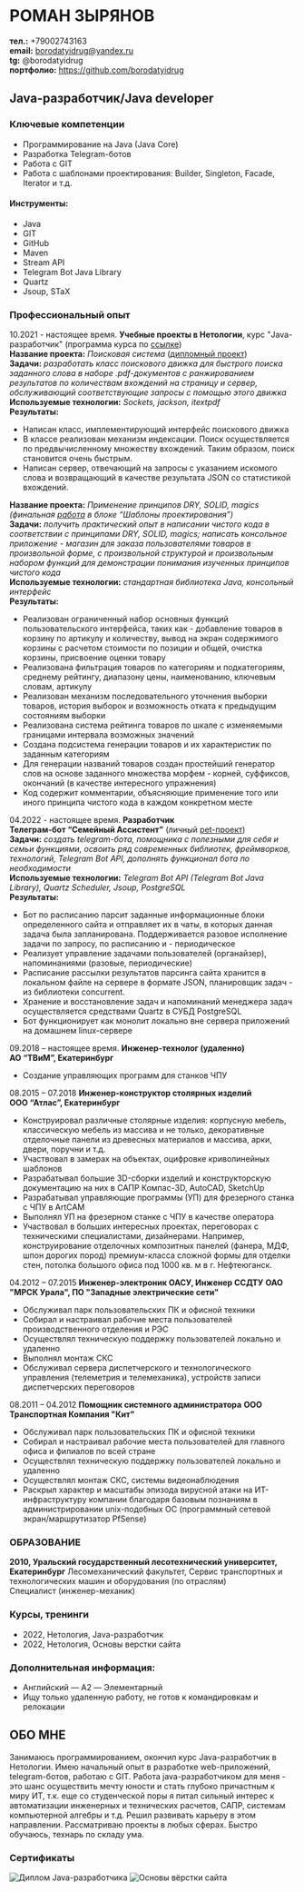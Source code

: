 # РОМАН ЗЫРЯНОВ
**тел.:** +79002743163<br>
**email:** borodatyidrug@yandex.ru<br>
**tg:** @borodatyidrug<br>
**портфолио:** https://github.com/borodatyidrug
## Java-разработчик/Java developer
### Ключевые компетенции
* Программирование на Java (Java Core)
* Разработка Telegram-ботов
* Работа с GIT
* Работа с шаблонами проектирования: Builder, Singleton, Facade, Iterator и т.д.
#### Инструменты:
* Java
* GIT
* GitHub
* Maven
* Stream API
* Telegram Bot Java Library
* Quartz
* Jsoup, STaX
### Профессиональный опыт
10.2021 - настоящее время. **Учебные проекты в Нетологии**, курс "Java-разработчик" (программа курса по [ссылке](https://cat.2035.university/rall/course/11144/?orgs=1369))<br>
**Название проекта:** *Поисковая система* ([дипломный проект](https://github.com/borodatyidrug/Diplom))<br>
**Задачи:** *разработать класс поискового движка для быстрого поиска заданного слова в наборе .pdf-документов с ранжированием результатов по количествам вхождений на страницу и сервер, обслуживающий соответствующие запросы с помощью этого движка*<br>
**Используемые технологии:** *Sockets, jackson, itextpdf*<br>
**Результаты:**<br>
* Написан класс, имплементирующий интерфейс поискового движка
* В классе реализован механизм индексации. Поиск осуществляется по предвычисленному множеству вхождений. Таким образом, поиск становится очень быстрым.
* Написан сервер, отвечающий на запросы с указанием искомого слова и возвращающий в качестве результата JSON со статистикой вхождений.

**Название проекта:** *Применение принципов DRY, SOLID, magics (финальная [работа](https://github.com/borodatyidrug/DRYSOLIDTask) в блоке “Шаблоны проектирования”)*<br>
**Задачи:** *получить практический опыт в написании чистого кода в соответствии с принципами DRY, SOLID, magics; написать консольное приложение - магазин для заказа пользователями товаров в произвольной форме, с произвольной структурой и произвольным набором функций для демонстрации понимания изученных принципов чистого кода*<br>
**Используемые технологии:** *стандартная библиотека Java, консольный интерфейс*<br>
**Результаты:**<br>
* Реализован ограниченный набор основных функций пользовательского интерфейса, таких как - 	добавление товаров в корзину по артикулу и количеству, вывод на экран содержимого корзины с расчетом стоимости по позиции и общей, очистка корзины, присвоение оценки товару
* Реализована фильтрация товаров по категориям и подкатегориям, среднему рейтингу, 	диапазону цены, наименованию, ключевым словам, артикулу
* Реализован механизм последовательного уточнения выборки товаров, история выборок и 	возможность отката к предыдущим состояниям выборки
* Реализована система рейтинга товаров по шкале с изменяемыми границами интервала 	возможных значений
* Создана подсистема генерации товаров и их характеристик по заданным категориям
* Для генерации названий товаров создан простейший генератор слов на основе заданного 	множества морфем - корней, суффиксов, окончаний (в качестве интересного упражнения)
* Код содержит комментарии, объясняющие применение того или иного принципа чистого кода в 	каждом конкретном месте

04.2022 - настоящее время. **Разработчик**<br>
**Телеграм-бот “Семейный Ассистент”** (личный [pet-проект](https://github.com/borodatyidrug/Telegram-bot-Family-Assistant))<br>
**Задачи:** *создать telegram-бота, помощника с полезными для себя и семьи функциями, освоить ряд современных библиотек, фреймворков, технологий, Telegram Bot API, дополнять функционал бота по необходимости*<br>
**Используемые технологии:** *Telegram Bot API (Telegram Bot Java Library), Quartz Scheduler, Jsoup, PostgreSQL*<br>
**Результаты:**<br>
* Бот по расписанию парсит заданные информационные блоки определенного сайта и 	отправляет их в чаты, в которых данная задача была запланирована. Поддерживается разовое 	исполнение задачи по запросу, по расписанию и - периодическое
* Реализует управление задачами пользователей (органайзер), напоминаниями (разовые, периодические)
* Расписание рассылки результатов парсинга сайта хранится в локальном файле на сервере в 	формате JSON, планировщик задач - из библиотеки concurrent.
* Хранение и восстановление задач и напоминаний менеджера задач осуществляется 	средствами Quartz в СУБД PostgreSQL
* Бот функционирует как монолит локально вне сервера приложений на домашнем linux-сервере

09.2018 – настоящее время. **Инженер-технолог (удаленно)**<br>
**АО “ТВиМ”, Екатеринбург**<br>
* Создание управляющих программ для станков ЧПУ<br>

08.2015 – 07.2018 **Инженер-конструктор столярных изделий**<br>
**ООО “Атлас”, Екатеринбург**<br>
* Конструировал различные столярные изделия: корпусную мебель, классическую мебель из 	массива и не только, декоративные отделочные панели из древесных материалов и массива, 	арки, двери, поручни и т.д.
* Участвовал в замерах на объектах, оцифровке криволинейных шаблонов
* Разрабатывал большие 3D-сборки изделий и конструкторскую документацию на них в САПР 	Компас-3D, AutoCAD, SketchUp
* Разрабатывал управляющие программы (УП) для фрезерного станка с ЧПУ в ArtCAM
* Выполнял УП на фрезерном станке с ЧПУ в качестве оператора
* Участвовал в больших интересных проектах, переговорах с техническими специалистами, 	дизайнерами. Например, конструирование отделочных композитных панелей (фанера, МДФ, 	шпон дорогих пород) премиум-класса сложной формы для отделки стен, потолка большого 	офиса под 1000 кв. м в г. Нефтеюганск.

04.2012 – 07.2015 **Инженер-электроник ОАСУ, Инженер ССДТУ**
**ОАО "МРСК Урала", ПО "Западные электрические сети"**
* Обслуживал парк пользовательских ПК и офисной техники
* Собирал и настраивал рабочие места пользователей производственного отделения и РЭС
* Осуществлял техническую поддержку пользователей локально и удаленно
* Выполнял монтаж СКС
* Обслуживал сервера диспетчерского и технологического управления (телеметрия и телемеханика), устройств записи диспетчерских переговоров

08.2011 – 04.2012 **Помощник системного администратора**
**ООО Транспортная Компания "Кит"**
* Обслуживал парк пользовательских ПК и офисной техники
* Собирал и настраивал рабочие места пользователей для главного офиса и филиалов по всей 	стране
* Осуществлял техническую поддержку пользователей локально и удаленно
* Осуществлял монтаж СКС, системы видеонаблюдения
* Раскрыл характер и масштабы эпизода вирусной атаки на ИТ-инфраструктуру компании благодаря базовым познаниям в администрировании unix-подобных ОС (программный сетевой экран/маршрутизатор PfSense)

### ОБРАЗОВАНИЕ
**2010, Уральский государственный лесотехнический университет, Екатеринбург**
Лесомеханический факультет, Сервис транспортных и технологических машин и оборудования (по отраслям)<br>
Специалист (инженер-механик)

### Курсы, тренинги
* 2022, Нетология, Java-разработчик
* 2022, Нетология, Основы верстки сайта

### Дополнительная информация:
* Английский — A2 — Элементарный
* Ищу только удаленную работу, не готов к командировкам и релокации

## ОБО МНЕ
Занимаюсь программированием, окончил курс Java-разработчик в Нетологии. Имею начальный опыт в разработке web-приложений, telegram-ботов, работаю с GIT. 
Работа java-разработчиком для меня - это шанс осуществить мечту юности и стать глубоко причастным к миру ИТ, т.к. еще со студенческой поры я питал сильный интерес к автоматизации инженерных и технических расчетов, САПР, системам компьютерной алгебры и т.д. Решил развивать карьеру в этом направлении. Рассматриваю проекты в любых сферах. Быстро обучаюсь, технарь по складу ума.

### Сертификаты
![Диплом Java-разработчика](https://github.com/borodatyidrug/resume/blob/bb6ecad36916532b74333bdfef29a6d8699e0941/%D0%94%D0%B8%D0%BF%D0%BB%D0%BE%D0%BC%20Java-%D1%80%D0%B0%D0%B7%D1%80%D0%B0%D0%B1%D0%BE%D1%82%D1%87%D0%B8%D0%BA%D0%B0.png)
![Основы вёрстки сайта](https://github.com/borodatyidrug/resume/blob/bb6ecad36916532b74333bdfef29a6d8699e0941/%D0%9E%D1%81%D0%BD%D0%BE%D0%B2%D1%8B%20%D0%B2%D0%B5%D1%80%D1%81%D1%82%D0%BA%D0%B8.png)
